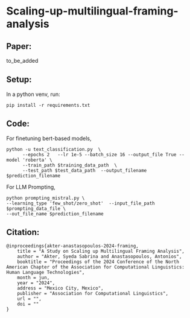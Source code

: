 # Scaling-up-multilingual-framing-analysis

## Paper:
to_be_added

## Setup:
In a python venv, run:

```
pip install -r requirements.txt
```

## Code:
For finetuning bert-based models,

```
python -u text_classification.py  \
      --epochs 2   --lr 1e-5 --batch_size 16 --output_file True --model 'roberta' \
      --train_path $training_data_path  \
      --test_path $test_data_path  --output_filename $prediction_filename
```

For LLM Prompting,

```
python prompting_mistral.py \
--learning_type 'few_shot/zero_shot'  --input_file_path $prompting_data_file \
--out_file_name $prediction_filename

```

## Citation:

```
@inproceedings{akter-anastasopoulos-2024-framing,
    title = "A Study on Scaling up Multilingual Framing Analysis",
    author = "Akter, Syeda Sabrina and Anastasopoulos, Antonios",
    booktitle = "Proceedings of the 2024 Conference of the North American Chapter of the Association for Computational Linguistics: Human Language Technologies",
    month = jun,
    year = "2024",
    address = "Mexico City, Mexico",
    publisher = "Association for Computational Linguistics",
    url = "",
    doi = ""
}

```
